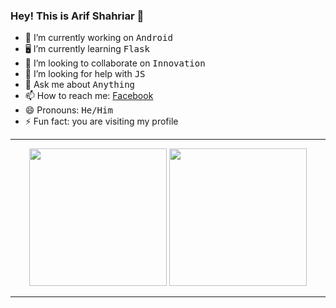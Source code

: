  
### Hey! This is Arif Shahriar 👋

<!--
**Arif-Shahriar028/Arif-Shahriar028** is a ✨ _special_ ✨ repository because its `README.md` (this file) appears on your GitHub profile.


Here are some ideas to get you started:
-->

- 📱 I’m currently working on <kbd>Android</kbd>
- 🖥 I’m currently learning <kbd>Flask</kbd>
- 👯 I’m looking to collaborate on <kbd>Innovation</kbd>
- 🤔 I’m looking for help with <kbd>JS</kbd>
- 💬 Ask me about <kbd>Anything</kbd>
- 📫 How to reach me: <a href= "https://www.facebook.com/arifshahriar.profile" target="_blank" rel="noopener noreferrer">Facebook</a>
- 😄 Pronouns: <kbd>He/Him</kbd>
- ⚡ Fun fact: you are visiting my profile

<hr>

<p align = "center">
<img height = "220" src= "https://github-readme-stats.vercel.app/api?username=Arif-Shahriar028&&show_icons=true&title_color=ffffff&icon_color=bb2acf&text_color=daf7dc&bg_color=151515">
<img height = "220" src = "https://github-readme-stats.vercel.app/api/top-langs/?username=Arif-Shahriar028&hide=html,makefile&bg_color=21223e&title_color=f6c819&text_color=fff&langs_count=5">
 </p>
 
 <hr>
<!--
 <p align="center">
  <img src = "https://gpvc.arturio.dev/arif-shahriar028">
 </p>
-->

